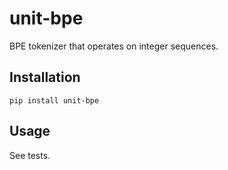# unit-bpe

BPE tokenizer that operates on integer sequences.

## Installation

```
pip install unit-bpe
```

## Usage

See tests.
